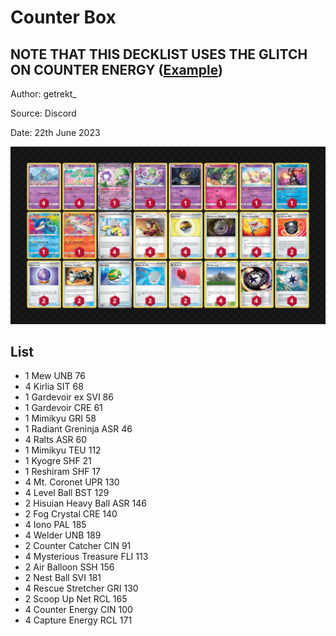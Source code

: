 # Counter Box

## NOTE THAT THIS DECKLIST USES THE GLITCH ON COUNTER ENERGY ([Example](https://youtu.be/RENV3GS6yd8))

Author: getrekt_

Source: Discord

Date: 22th June 2023

![decklist](../../images/PAL/Counter%20Box/1-%20Counter%20Box.png)

## List

* 1 Mew UNB 76
* 4 Kirlia SIT 68
* 1 Gardevoir ex SVI 86
* 1 Gardevoir CRE 61
* 1 Mimikyu GRI 58
* 1 Radiant Greninja ASR 46
* 4 Ralts ASR 60
* 1 Mimikyu TEU 112
* 1 Kyogre SHF 21
* 1 Reshiram SHF 17
* 4 Mt. Coronet UPR 130
* 4 Level Ball BST 129
* 2 Hisuian Heavy Ball ASR 146
* 2 Fog Crystal CRE 140
* 4 Iono PAL 185
* 4 Welder UNB 189
* 2 Counter Catcher CIN 91
* 4 Mysterious Treasure FLI 113
* 2 Air Balloon SSH 156
* 2 Nest Ball SVI 181
* 4 Rescue Stretcher GRI 130
* 2 Scoop Up Net RCL 165
* 4 Counter Energy CIN 100
* 4 Capture Energy RCL 171
